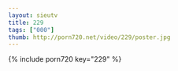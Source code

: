 ```yaml
--- 
layout: sieutv
title: 229
tags: ["000"]
thumb: http://porn720.net/video/229/poster.jpg
---
```

{% include porn720 key="229" %} 
